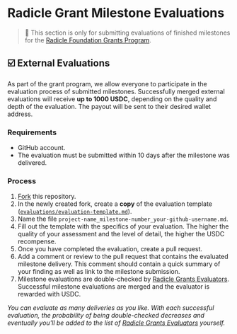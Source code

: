 # Radicle Grant Milestone Evaluations <!-- omit in toc -->

> **:loudspeaker:** This section is only for submitting evaluations of finished milestones for the [Radicle Foundation Grants Program](https://github.com/radicle-dev/radicle-grants).

## :ballot_box_with_check: External Evaluations

As part of the grant program, we allow everyone to participate in the evaluation process of submitted milestones. Successfully merged external evaluations will receive **up to 1000 USDC**, depending on the quality and depth of the evaluation. The payout will be sent to their desired wallet address.

### Requirements

- GitHub account.
- The evaluation must be submitted within 10 days after the milestone was delivered.

### Process

1. [Fork](https://github.com/radicle-dev/radicle-grants) this repository.
2. In the newly created fork, create a **copy** of the evaluation template ([`evaluations/evaluation-template.md`](evaluations/evaluation_template.md)).
3. Name the file `project-name_milestone-number_your-github-username.md`.
4. Fill out the template with the specifics of your evaluation. The higher the quality of your assessment and the level of detail, the higher the USDC recompense.
5. Once you have completed the evaluation, create a pull request.
6. Add a comment or review to the pull request that contains the evaluated milestone delivery. This comment should contain a quick summary of your finding as well as link to the milestone submission.
7. Milestone evaluations are double-checked by [Radicle Grants Evaluators](https://github.com/radicle-dev/radicle-grants#team). Successful milestone evaluations are merged and the evaluator is rewarded with USDC.

*You can evaluate as many deliveries as you like. With each successful evaluation, the probability of being double-checked decreases and eventually you'll be added to the list of [Radicle Grants Evaluators](https://github.com/radicle-dev/radicle-grants#team) yourself.*
